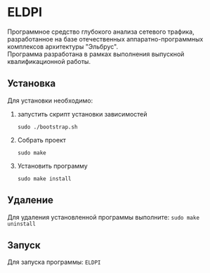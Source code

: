 # ELDPI
Программное средство глубокого анализа сетевого трафика, разработанное на базе отечественных аппаратно-программных комплексов архитектуры "Эльбрус".  
Программа разработана в рамках выполнения выпускной квалификационной работы.
## Установка
Для установки необходимо:
1. запустить скрипт установки зависимостей
    ```
    sudo ./bootstrap.sh
    ```
2. Собрать проект
    ```
    sudo make
    ```
3. Установить программу
    ```
    sudo make install
    ```
## Удаление
Для удаления установленной программы выполните:
    ```
    sudo make uninstall
    ```
## Запуск
Для запуска программы:
    ```
    ELDPI
    ```
